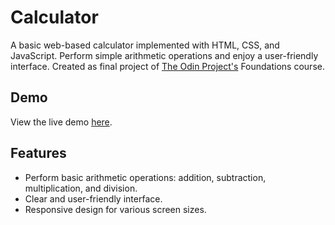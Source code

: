 # Calculator

A basic web-based calculator implemented with HTML, CSS, and JavaScript. Perform simple arithmetic operations and enjoy a user-friendly interface. Created as final project of [The Odin Project's](https://theodinproject.com/) Foundations course.

## Demo

View the live demo [here](https://fleshexit.github.io/calculator).

## Features

- Perform basic arithmetic operations: addition, subtraction, multiplication, and division.
- Clear and user-friendly interface.
- Responsive design for various screen sizes.

